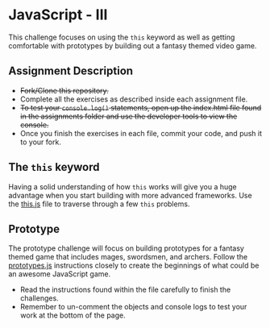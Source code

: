 # JavaScript - III
This challenge focuses on using the `this` keyword as well as getting comfortable with prototypes by building out a fantasy themed video game.   

## Assignment Description

* ~~Fork/Clone this repository.~~
* Complete all the exercises as described inside each assignment file.
* ~~To test your `console.log()` statements, open up the index.html file found in the assignments folder and use the developer tools to view the console.~~  
* Once you finish the exercises in each file, commit your code, and push it to your fork. 

## The `this` keyword

Having a solid understanding of how `this` works will give you a huge advantage when you start building with more advanced frameworks. Use the [this.js](assignments/this.js) file to traverse through a few `this` problems.

## Prototype

The prototype challenge will focus on building prototypes for a fantasy themed game that includes mages, swordsmen, and archers.  Follow the [prototypes.js](assignments/this.js) instructions closely to create the beginnings of what could be an awesome JavaScript game.

* Read the instructions found within the file carefully to finish the challenges. 
* Remember to un-comment the objects and console logs to test your work at the bottom of the page.
